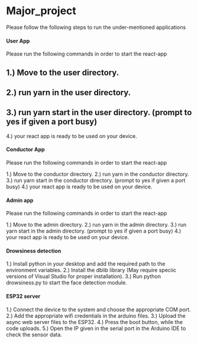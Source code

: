 # Major_project

Please follow the following steps to run the under-mentioned applications

#### User App

Please run the following commands in order to start the react-app

## 1.) Move to the user directory.

## 2.) run yarn in the user directory.

## 3.) run yarn start in the user directory. (prompt to yes if given a port busy)

4.) your react app is ready to be used on your device.

#### Conductor App

Please run the following commands in order to start the react-app

1.) Move to the conductor directory.
2.) run yarn in the conductor directory.
3.) run yarn start in the conductor directory. (prompt to yes if given a port busy)
4.) your react app is ready to be used on your device.

#### Admin app

Please run the following commands in order to start the react-app

1.) Move to the admin directory.
2.) run yarn in the admin directory.
3.) run yarn start in the admin directory. (prompt to yes if given a port busy)
4.) your react app is ready to be used on your device.

#### Drowsiness detection

1.) Install python in your desktop and add the required path to the environment variables.
2.) Install the dblib library (May require speciic versions of Visual Studio for proper installation).
3.) Run python drowsiness.py to start the face detection module.

#### ESP32 server

1.) Connect the device to the system and choose the appropriate COM port.
2.) Add the appropriate wifi credentials in the arduino files.
3.) Upload the async web server files to the ESP32.
4.) Press the boot button, while the code uploads.
5.) Open the IP given in the serial port in the Arduino IDE to check the sensor data.
